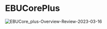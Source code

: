 # EBUCorePlus


![EBUCore_plus-Overview-Review-2023-03-16](https://user-images.githubusercontent.com/32091198/225748467-7b702fbc-b1d6-47b4-9fd6-9f15c093cc88.png)

